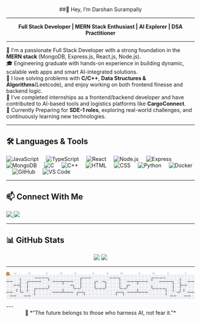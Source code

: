 <div align="center">
##👋 Hey, I’m Darshan Surampally  
</div>

---

<div align="center">

**Full Stack Developer | MERN Stack Enthusiast | AI Explorer | DSA Practitioner**
</div>

---
🚀 I'm a passionate Full Stack Developer with a strong foundation in the **MERN stack** (MongoDB, Express.js, React.js, Node.js).  
🎓 Engineering graduate with hands-on experience in building dynamic, scalable web apps and smart AI-integrated solutions.  
🧠 I love solving problems with **C/C++**, **Data Structures & Algorithms**(Leetcode), and enjoy working on both frontend finesse and backend logic.  
💼 I've completed internships as a frontend/backend developer and have contributed to AI-based tools and logistics platforms like **CargoConnect**.  
🎯 Currently Preparing for **SDE-1 roles**, exploring real-world challenges, and continuously learning new technologies.

---

## 🛠️ Languages & Tools

<div align="left">
  <img src="https://cdn.jsdelivr.net/gh/devicons/devicon/icons/javascript/javascript-original.svg" height="30" alt="JavaScript"/>
  <img width="12"/>
  <img src="https://cdn.jsdelivr.net/gh/devicons/devicon/icons/typescript/typescript-original.svg" height="30" alt="TypeScript"/>
  <img width="12"/>
  <img src="https://cdn.jsdelivr.net/gh/devicons/devicon/icons/react/react-original.svg" height="30" alt="React"/>
  <img width="12"/>
  <img src="https://cdn.jsdelivr.net/gh/devicons/devicon/icons/nodejs/nodejs-original.svg" height="30" alt="Node.js"/>
  <img width="12"/>
  <img src="https://cdn.jsdelivr.net/gh/devicons/devicon/icons/express/express-original.svg" height="30" alt="Express"/>
  <img width="12"/>
  <img src="https://cdn.jsdelivr.net/gh/devicons/devicon/icons/mongodb/mongodb-original.svg" height="30" alt="MongoDB"/>
  <img width="12"/>
  <img src="https://cdn.jsdelivr.net/gh/devicons/devicon/icons/c/c-original.svg" height="30" alt="C"/>
  <img width="12"/>
  <img src="https://cdn.jsdelivr.net/gh/devicons/devicon/icons/cplusplus/cplusplus-original.svg" height="30" alt="C++"/>
  <img width="12"/>
  <img src="https://cdn.jsdelivr.net/gh/devicons/devicon/icons/html5/html5-original.svg" height="30" alt="HTML"/>
  <img width="12"/>
  <img src="https://cdn.jsdelivr.net/gh/devicons/devicon/icons/css3/css3-original.svg" height="30" alt="CSS"/>
  <img width="12"/>
  <img src="https://cdn.jsdelivr.net/gh/devicons/devicon/icons/python/python-original.svg" height="30" alt="Python"/>
  <img width="12"/>
  <img src="https://cdn.jsdelivr.net/gh/devicons/devicon/icons/docker/docker-original.svg" height="30" alt="Docker"/>
  <img width="12"/>
  <img src="https://cdn.jsdelivr.net/gh/devicons/devicon/icons/github/github-original.svg" height="30" alt="GitHub"/>
  <img width="12"/>
  <img src="https://cdn.jsdelivr.net/gh/devicons/devicon/icons/vscode/vscode-original.svg" height="30" alt="VS Code"/>
</div>

---

## 📫 Connect With Me

<div align="left">
  <a href="mailto:your-email@gmail.com">
    <img src="https://img.shields.io/static/v1?message=Gmail&logo=gmail&label=&color=D14836&logoColor=white&labelColor=&style=for-the-badge" height="35" />
  </a>
  <a href="https://www.linkedin.com/in/darshansurampally/">
    <img src="https://img.shields.io/static/v1?message=LinkedIn&logo=linkedin&label=&color=0077B5&logoColor=white&labelColor=&style=for-the-badge" height="35" />
  </a>
</div>

---

## 📊 GitHub Stats

<div align="center">
  <img src="https://github-readme-stats.vercel.app/api?username=darshansurampally&hide_title=false&hide_rank=false&show_icons=true&include_all_commits=true&count_private=true&theme=dracula&hide_border=false" height="150" />
  <img src="https://github-readme-stats.vercel.app/api/top-langs?username=darshansurampally&layout=compact&langs_count=6&theme=dracula&hide_border=false" height="150" />
</div>

---

<picture>
  <source media="(prefers-color-scheme: dark)" srcset="https://raw.githubusercontent.com/darshansurampally/darshansurampally/output/pacman-contribution-graph-dark.svg">
  <source media="(prefers-color-scheme: light)" srcset="https://raw.githubusercontent.com/darshansurampally/darshansurampally/output/pacman-contribution-graph.svg">
  <img alt="pacman contribution graph" src="https://raw.githubusercontent.com/darshansurampally/darshansurampally/output/pacman-contribution-graph.svg">
</picture>
---

<div align="center">
🌟 *"The future belongs to those who harness AI, not fear it."*  
</div>
